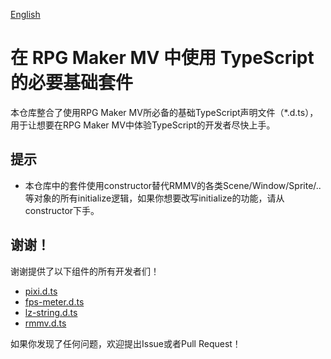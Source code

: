 [English](README.en.md)

# 在 RPG Maker MV 中使用 TypeScript 的必要基础套件

本仓库整合了使用RPG Maker MV所必备的基础TypeScript声明文件（*.d.ts），用于让想要在RPG Maker MV中体验TypeScript的开发者尽快上手。

## 提示

* 本仓库中的套件使用constructor替代RMMV的各类Scene/Window/Sprite/..等对象的所有initialize逻辑，如果你想要改写initialize的功能，请从constructor下手。

## 谢谢！

谢谢提供了以下组件的所有开发者们！

* [pixi.d.ts](https://github.com/pixijs/pixi-typescript)
* [fps-meter.d.ts](https://github.com/NativeScript/nativescript-unit-test-runner)
* [lz-string.d.ts](https://github.com/pieroxy/lz-string)
* [rmmv.d.ts](https://github.com/AsterAtwood/rmmv.d.ts)

如果你发现了任何问题，欢迎提出Issue或者Pull Request！